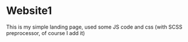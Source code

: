 # Website1

This is my simple landing page, used some JS code and css (with SCSS preprocessor, of course I add it)
